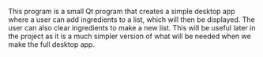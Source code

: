 This program is a small Qt program that creates a simple desktop app where a user can add ingredients to a list, which will then be displayed.
The user can also clear ingredients to make a new list. This will be useful later in the project as it is a much simpler version of what will be
needed when we make the full desktop app.
